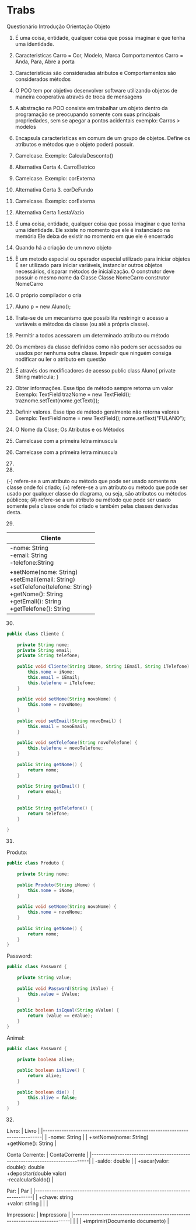 # Trabs


Questionário Introdução Orientação Objeto

1. É uma coisa, entidade, qualquer coisa que possa imaginar
e que tenha uma identidade.

2. Caracteristicas Carro = Cor, Modelo, Marca
   Comportamentos  Carro = Anda, Para, Abre a porta
   
3. Caracteristicas são consideradas atributos e Comportamentos são considerados métodos

4. O POO tem por objetivo desenvolver software utilizando objetos de maneira cooperativa através de troca de mensagens

5. A abstração na POO consiste em trabalhar um objeto dentro da programação se preocupando somente com suas principais propriedades,
sem se apegar a pontos acidentais
exemplo: Carros > modelos

6. Encapsula características em comum de um grupo de objetos. Define os atributos e métodos que o objeto poderá possuir.

7. Camelcase. Exemplo: CalculaDesconto()

8. Alternativa Certa 4. CarroEletrico

9. Camelcase. Exemplo: corExterna

10. Alternativa Certa 3. corDeFundo

11. Camelcase. Exemplo: corExterna

12. Alternativa Certa 1.estaVazio

13. É uma coisa, entidade, qualquer coisa que possa imaginar e que tenha uma identidade.
    Ele sxiste no momento que ele é instanciado na memória
    Ele deixa de existir no momento em que ele é encerrado    

14. Quando há a criação de um novo objeto

15. È um metodo especial ou operador especial utilizado para iniciar objetos
    É ser utilizado para iniciar variáveis, instanciar outros objetos necessários, disparar métodos de inicialização.
    O construtor deve possuir o mesmo nome da Classe
    Classe NomeCarro construtor NomeCarro   

16. O próprio compilador o cria

17. Aluno p = new Aluno();

18. Trata-se de um mecanismo que possibilita restringir o acesso a variáveis e métodos da classe (ou até a própria classe).

19. Permitir a todos acessarem um determinado atributo ou método

20. Os membros da classe definidos como não podem ser acessados ou usados por nenhuma outra classe.
    Impedir que ninguém consiga nodificar ou ler o atributo em questão

21. É através dos modificadores de acesso
public class Aluno{ 
   private String matricula;
}

22. Obter informações. Esse tipo de método sempre retorna um valor
Exemplo: TextField trazNome = new TextField();
         traznome.setText(nome.getText());

23. Definir valores. Esse tipo de método geralmente não retorna valores
Exemplo: TextField nome = new TextField();
         nome.setText("FULANO");
         
24. O Nome da Clase; Os Atributos e os Métodos

25. Camelcase com a primeira letra minuscula 

26. Camelcase com a primeira letra minuscula 

27. 

28.
(-) refere-se a um atributo ou método que pode ser usado
somente na classe onde foi criado;
(+) refere-se a um atributo ou método que pode ser usado
por qualquer classe do diagrama, ou seja, são atributos ou métodos públicos;
(#)  refere-se  a  um  atributo  ou  método  que  pode  ser  usado
somente  pela  classe onde foi criado e também pelas classes derivadas desta.

29.
| Cliente                                                                     |
|-----------------------------------------------------------------------------|
| -nome: String <br/>-email: String <br/>-telefone:String                     |
| +setNome(nome: String) <br/>+setEmail(email: String) <br/>+setTelefone(telefone: String) <br/>+getNome(): String <br/>+getEmail(): String <br/>+getTelefone(): String |

30.
```java
public class Cliente {
        
    private String nome;
    private String email;
    private String telefone;
        
    public void Cliente(String iNome, String iEmail, String iTelefone) {
        this.nome = iNome;
        this.email = iEmail;
        this.telefone = iTelefone;
    }
       
    public void setNome(String novoNome) {
        this.nome = novoNome;
    }
        
    public void setEmail(String novoEmail) {
        this.email = novoEmail;
    }
        
    public void setTelefone(String novoTelefone) {
        this.telefone = novoTelefone;
    }
        
    public String getNome() {
        return nome;
    }
    
    public String getEmail() {
        return email;
    }
    
    public String getTelefone() {
        return telefone;
    }
        
}
```

31.
Produto:
```java
public class Produto {
        
    private String nome;
        
    public Produto(String iNome) {
        this.nome = iNome;
    }
       
    public void setNome(String novoNome) {
        this.nome = novoNome;
    }
    
    public String getNome() {
        return nome;
    }
}
```
Password:
```java
public class Password {
        
    private String value;
        
    public void Password(String iValue) {
        this.value = iValue;
    }
       
    public boolean isEqual(String eValue) {
        return (value == eValue);
    }
}
```
Animal:
```java
public class Password {
        
    private boolean alive;
        
    public boolean isAlive() {
        return alive;
    }
       
    public boolean die() {
        this.alive = false;
    }
}
```
32.
Livro:
| Livro                                                                     |
|-----------------------------------------------------------------------------|
| -nome: String                     |
| +setNome(nome: String) <br/>+getNome(): String |

Conta Corrente:
| ContaCorrente                                                               |
|-----------------------------------------------------------------------------|
| -saldo: double                     |
| +sacar(valor: double): double <br/>+depositar(double valor) <br/>-recalcularSaldo() |

Par:
| Par                                                               |
|-----------------------------------------------------------------------------|
| +chave: string <br/>+valor: string                     |
|  |

Impressora:
| Impressora                                                               |
|-----------------------------------------------------------------------------|
|  |
| +imprimir(Documento documento) |

